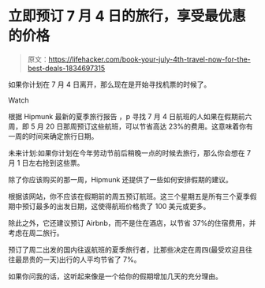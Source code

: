 # 立即预订 7 月 4 日的旅行，享受最优惠的价格

> 原文：<https://lifehacker.com/book-your-july-4th-travel-now-for-the-best-deals-1834697315>

如果你计划在 7 月 4 日离开，那么现在是开始寻找机票的时候了。

Watch

根据 Hipmunk 最新的夏季旅行报告 ，p 寻找 7 月 4 日航班的人如果在假期前六周，即 5 月 20 日那周预订这些航班，可以节省高达 23%的费用。这意味着你有一周的时间来确定旅行日期。

未来计划:如果你计划在今年劳动节前后稍晚一点的时候去旅行，那么你会想在 7 月 1 日左右抢到这些票。

除了你应该购买的那一周，Hipmunk 还提供了一些如何安排假期的建议。

根据该网站，你不应该在假期前的周五预订航班。这三个星期五是所有三个夏季假期中预订最多的出发日期，这使得航班价格贵了 100 美元或更多。

除此之外，它还建议预订 Airbnb，而不是住在酒店，以节省 37%的住宿费用，并考虑在周二旅行。

预订了周二出发的国内往返航班的夏季旅行者，比那些决定在周四(最受欢迎且往往最昂贵的一天)出行的人平均节省了 7%。

如果你问我的话，这听起来像是一个给你的假期增加几天的充分理由。